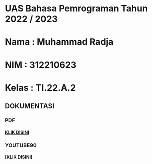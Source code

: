 # UAS Bahasa Pemrograman Tahun 2022 / 2023
# Nama : Muhammad Radja
# NIM : 312210623
# Kelas : TI.22.A.2
## DOKUMENTASI
### PDF 
#### [KLIK DISINI]()
### YOUTUBE90
#### [KLIK DISINI]
